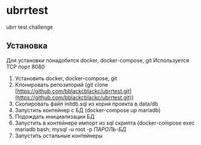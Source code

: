 # ubrrtest
ubrr test challenge

## Установка

Для установки понадобится docker, docker-compose, git
Используется TCP порт 8080

1. Установить docker, docker-compose, git
1. Клонировать репозиторий (git clone [https://github.com/bblackcblackc/ubrrtest.git](https://github.com/bblackcblackc/ubrrtest.git))
1. Скопировать файл initdb.sql из корня проекта в data/db
1. Запустить контейнер с БД (docker-compose up mariadb)
1. Подождать инициализации БД
1. Запустить в контейнере импорт из sql скрипта (docker-compose exec mariadb bash; mysql -u root -p _ПАРОЛЬ-БД_
1. Запустить остальные контейнеры
